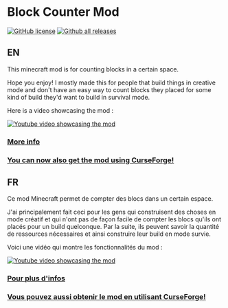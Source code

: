  # Block Counter Mod
[![GitHub license](https://img.shields.io/github/license/Naereen/StrapDown.js.svg)](https://github.com/Naereen/StrapDown.js/blob/master/LICENSE)
[![Github all releases](https://img.shields.io/github/downloads/Naereen/StrapDown.js/total.svg)](https://GitHub.com/Naereen/StrapDown.js/releases/)
## EN

This minecraft mod is for counting blocks in a certain space.

Hope you enjoy! I mostly made this for people that build things in creative mode and don't have an easy way to count blocks they placed for some kind of build they'd want to build in survival mode.

Here is a video showcasing the mod : 

[![Youtube video showcasing the mod](https://img.youtube.com/vi/ndBpqKyCrzQ/0.jpg)](https://www.youtube.com/watch?v=ndBpqKyCrzQ)

### [More info](https://github.com/Demomaker/BlockCounterMCMod/wiki)

### [You can now also get the mod using CurseForge!](https://www.curseforge.com/minecraft/mc-mods/block-counter-mod)

## FR
Ce mod Minecraft permet de compter des blocs dans un certain espace.

J'ai principalement fait ceci pour les gens qui construisent des choses en mode créatif et qui n'ont pas de façon facile de compter les blocs qu'ils ont placés pour un build quelconque. Par la suite, ils peuvent savoir la quantité de ressources nécessaires et ainsi construire leur build en mode survie.

Voici une vidéo qui montre les fonctionnalités du mod : 

[![Youtube video showcasing the mod](https://img.youtube.com/vi/ndBpqKyCrzQ/0.jpg)](https://www.youtube.com/watch?v=ndBpqKyCrzQ)

### [Pour plus d'infos](https://github.com/Demomaker/BlockCounterMCMod/wiki)

### [Vous pouvez aussi obtenir le mod en utilisant CurseForge!](https://www.curseforge.com/minecraft/mc-mods/block-counter-mod)
